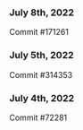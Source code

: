 ### July 8th, 2022

Commit #171261

### July 5th, 2022

Commit #314353


### July 4th, 2022

Commit #72281
